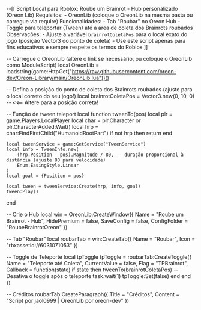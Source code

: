 --[[
    Script Local para Roblox: Roube um Brainrot - Hub personalizado (Oreon Lib)
    Requisitos:
        - OreonLib (coloque o OreonLib na mesma pasta ou carregue via require)
    Funcionalidades:
        - Tab "Roubar" no Oreon Hub
        - Toggle para teleportar (Tween) até a área de coleta dos Brainrots roubados
    Observações:
        - Ajuste a variável `brainrotColetaPos` para o local exato do jogo (posição Vector3 do ponto de coleta)
        - Use este script apenas para fins educativos e sempre respeite os termos do Roblox
]]

-- Carregue o OreonLib (altere o link se necessário, ou coloque o OreonLib como ModuleScript)
local OreonLib = loadstring(game:HttpGet("https://raw.githubusercontent.com/oreon-dev/Oreon-Library/main/OreonLib.lua"))()

-- Defina a posição do ponto de coleta dos Brainrots roubados (ajuste para o local correto do seu jogo!)
local brainrotColetaPos = Vector3.new(0, 10, 0) -- <<== Altere para a posição correta!

-- Função de tween teleport
local function tweenTo(pos)
    local plr = game.Players.LocalPlayer
    local char = plr.Character or plr.CharacterAdded:Wait()
    local hrp = char:FindFirstChild("HumanoidRootPart")
    if not hrp then return end

    local tweenService = game:GetService("TweenService")
    local info = TweenInfo.new(
        (hrp.Position - pos).Magnitude / 80, -- duração proporcional à distância (ajuste 80 para velocidade)
        Enum.EasingStyle.Linear
    )
    local goal = {Position = pos}

    local tween = tweenService:Create(hrp, info, goal)
    tween:Play()
end

-- Crie o Hub
local win = OreonLib:CreateWindow({
    Name = "Roube um Brainrot - Hub",
    HidePremium = false,
    SaveConfig = false,
    ConfigFolder = "RoubeBrainrotOreon"
})

-- Tab "Roubar"
local roubarTab = win:CreateTab({
    Name = "Roubar",
    Icon = "rbxassetid://6031071053"
})

-- Toggle de Teleporte
local tpToggle
tpToggle = roubarTab:CreateToggle({
    Name = "Teleporte até Coleta",
    CurrentValue = false,
    Flag = "TPBrainrot",
    Callback = function(state)
        if state then
            tweenTo(brainrotColetaPos)
            -- Desativa o toggle após o teleporte
            task.wait(1)
            tpToggle:Set(false)
        end
    end
})

-- Créditos
roubarTab:CreateParagraph({
    Title = "Créditos",
    Content = "Script por jaol0999 | OreonLib por oreon-dev"
})
